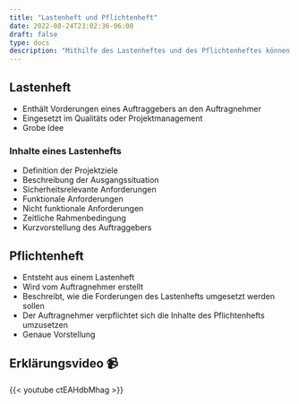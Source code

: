 ```yaml
---
title: "Lastenheft und Pflichtenheft"
date: 2022-08-24T23:02:36-06:00
draft: false
type: docs
description: "Mithilfe des Lastenheftes und des Pflichtenheftes können Anforderungen eines Kunden mit den genauen Spezifikationen eines Auftragnehmers verbunden werden."
---
```


## Lastenheft

- Enthält Vorderungen eines Auftraggebers an den Auftragnehmer
- Eingesetzt im Qualitäts oder Projektmanagement
- Grobe Idee

### Inhalte eines Lastenhefts

- Definition der Projektziele
- Beschreibung der Ausgangssituation
- Sicherheitsrelevante Anforderungen
- Funktionale Anforderungen
- Nicht funktionale Anforderungen
- Zeitliche Rahmenbedingung
- Kurzvorstellung des Auftraggebers

## Pflichtenheft

- Entsteht aus einem Lastenheft
- Wird vom Auftragnehmer erstellt
- Beschreibt, wie die Forderungen des Lastenhefts umgesetzt werden sollen
- Der Auftragnehmer verpflichtet sich die Inhalte des Pflichtenhefts umzusetzen
- Genaue Vorstellung

## Erklärungsvideo 📹

{{< youtube ctEAHdbMhag >}}
